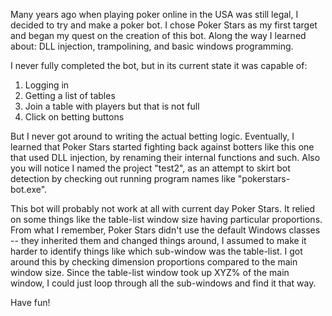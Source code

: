 Many years ago when playing poker online in the USA was still legal, I decided to try and make a
poker bot.  I chose Poker Stars as my first target and began my quest on the creation of this bot.
Along the way I learned about: DLL injection, trampolining, and basic windows programming.

I never fully completed the bot, but in its current state it was capable of:

1) Logging in
2) Getting a list of tables
3) Join a table with players but that is not full
4) Click on betting buttons



But I never got around to writing the actual betting logic.  Eventually, I learned that Poker Stars
started fighting back against botters like this one that used DLL injection, by renaming their 
internal functions and such.  Also you will notice I named the project "test2", as an attempt to
skirt bot detection by checking out running program names like "pokerstars-bot.exe".

This bot will probably not work at all with current day Poker Stars.  It relied on some things like
the table-list window size having particular proportions.  From what I remember, Poker Stars didn't
use the default Windows classes -- they inherited them and changed things around, I assumed to make 
it harder to identify things like which sub-window was the table-list.  I got around this by checking 
dimension proportions compared to the main window size.  Since the table-list window took up XYZ% of 
the main window, I could just loop through all the sub-windows and find it that way.

Have fun!
